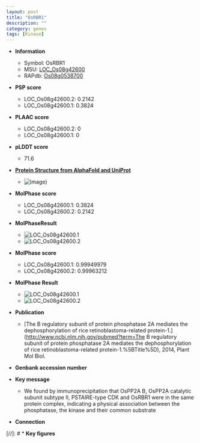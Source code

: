 ```yaml
---
layout: post
title: "OsRBR1"
description: ""
category: genes
tags: [Kinase]
---
```


* **Information**  
    + Symbol: OsRBR1  
    + MSU: [LOC_Os08g42600](http://rice.plantbiology.msu.edu/cgi-bin/ORF_infopage.cgi?orf=LOC_Os08g42600)  
    + RAPdb: [Os08g0538700](http://rapdb.dna.affrc.go.jp/viewer/gbrowse_details/irgsp1?name=Os08g0538700)  

* **PSP score**  
    + LOC_Os08g42600.2: 0.2142 
    + LOC_Os08g42600.1: 0.3824 

* **PLAAC score**  
    + LOC_Os08g42600.2: 0 
    + LOC_Os08g42600.1: 0 

* **pLDDT score**
    + 71.6

* **[Protein Structure from AlphaFold and UniProt](https://www.uniprot.org/uniprotkb/Q84QM3/entry#structure)**
    + ![image](https://ricepsp.github.io/images/Q8/AF-Q84QM3-F1.png))

* **MolPhase score**
    + LOC_Os08g42600.1: 0.3824
    + LOC_Os08g42600.2: 0.2142

* **MolPhaseResult**
    + ![LOC_Os08g42600.1](https://ricepsp.github.io/pictures/LOC_Os08g/LOC_Os08g42600.1.png)
    + ![LOC_Os08g42600.2](https://ricepsp.github.io/pictures/LOC_Os08g/LOC_Os08g42600.2.png)

* **MolPhase score**
    + LOC_Os08g42600.1: 0.99949979
    + LOC_Os08g42600.2: 0.99963212

* **MolPhase Result**
    + ![LOC_Os08g42600.1](https://304243504.github.io/Pictures/LOC_Os08g/LOC_Os08g42600.1.png)
    + ![LOC_Os08g42600.2](https://304243504.github.io/Pictures/LOC_Os08g/LOC_Os08g42600.2.png)

* **Publication**  
    + [The B regulatory subunit of protein phosphatase 2A mediates the dephosphorylation of rice retinoblastoma-related protein-1.](http://www.ncbi.nlm.nih.gov/pubmed?term=The B regulatory subunit of protein phosphatase 2A mediates the dephosphorylation of rice retinoblastoma-related protein-1.%5BTitle%5D), 2014, Plant Mol Biol.

* **Genbank accession number**  

* **Key message**  
    + We found by immunoprecipitation that OsPP2A B, OsPP2A catalytic subunit subtype II, PSTAIRE-type CDK and OsRBR1 were in the same protein complex, indicating a physical association between the phosphatase, the kinase and their common substrate

* **Connection**  

[//]: # * **Key figures**  


